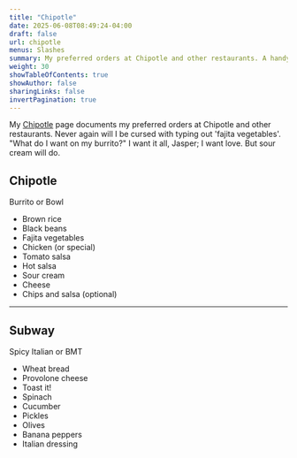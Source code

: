 ```yaml
---
title: "Chipotle"
date: 2025-06-08T08:49:24-04:00
draft: false
url: chipotle
menus: Slashes
summary: My preferred orders at Chipotle and other restaurants. A handy reference for when I forget what I like.
weight: 30
showTableOfContents: true
showAuthor: false
sharingLinks: false
invertPagination: true
---
```


My [Chipotle](https://slashpages.net/#chipotle) page documents my preferred orders at Chipotle and other restaurants. Never again will I be cursed with typing out 'fajita vegetables'. "What do I want on my burrito?" I want it all, Jasper; I want love. But sour cream will do.

## Chipotle

Burrito or Bowl

- Brown rice
- Black beans
- Fajita vegetables
- Chicken (or special)
- Tomato salsa
- Hot salsa
- Sour cream
- Cheese
- Chips and salsa (optional)

---

## Subway

Spicy Italian or BMT

- Wheat bread
- Provolone cheese
- Toast it!
- Spinach
- Cucumber
- Pickles
- Olives
- Banana peppers
- Italian dressing
